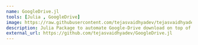 ```yaml
---
name: GoogleDrive.jl
tools: [Julia , GoogleDrive]
image: https://raw.githubusercontent.com/tejasvaidhyadev/tejasvaidhyadev.github.io/master/_images/googledrive.png
description: Julia Package to automate Google-Drive download on top of DataDeps.jl
external_url: https://github.com/tejasvaidhyadev/GoogleDrive.jl
---
```

